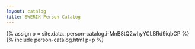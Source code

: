 ```yaml
---
layout: catalog
title: SWERIK Person Catalog
---
```

{% assign p = site.data._person-catalog.i-MnB8tQ2whyYCLBRd9iqbCP %}
{% include person-catalog.html p=p %}

